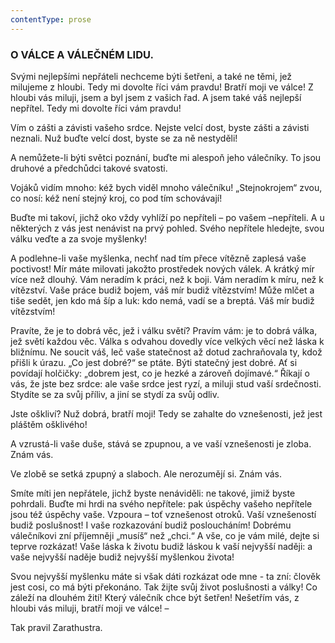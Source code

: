 ```yaml
---
contentType: prose
---
```


### O VÁLCE A VÁLEČNÉM LIDU.

Svými nejlepšími nepřáteli nechceme býti šetřeni, a také ne těmi, jež milujeme z hloubi. Tedy mi dovolte říci vám pravdu! Bratří moji ve válce! Z hloubi vás miluji, jsem a byl jsem z vašich řad. A jsem také váš nejlepší nepřítel. Tedy mi dovolte říci vám pravdu! 

Vím o zášti a závisti vašeho srdce. Nejste velcí dost, byste zášti a závisti neznali. Nuž buďte velcí dost, byste se za ně nestyděli! 

A nemůžete-li býti světci poznání, buďte mi alespoň jeho válečníky. To jsou druhové a předchůdci takové svatosti. 

Vojáků vidím mnoho: kéž bych viděl mnoho válečníku! „Stejnokrojem“ zvou, co nosí: kéž není stejný kroj, co pod tím schovávají!

Buďte mi takoví, jichž oko vždy vyhlíží po nepříteli – po vašem –nepříteli. A u některých z vás jest nenávist na prvý pohled. Svého nepřítele hledejte, svou válku veďte a za svoje myšlenky!

A podlehne-li vaše myšlenka, nechť nad tím přece vítězně zaplesá vaše poctivost! Mír máte milovati jakožto prostředek nových válek. A krátký mír více než dlouhý. Vám neradím k práci, než k boji. Vám neradím k míru, než k vítězství. Vaše práce budiž bojem, váš mír budiž vítězstvím! Může mlčet a tiše sedět, jen kdo má šíp a luk: kdo nemá, vadí se a breptá. Váš mír budiž vítězstvím!

Pravíte, že je to dobrá věc, jež i válku světí? Pravím vám: je to dobrá válka, jež světí každou věc. Válka s odvahou dovedly více velkých věcí než láska k bližnímu. Ne soucit váš, leč vaše statečnost až dotud zachraňovala ty, kdož přišli k úrazu. „Co jest dobré?“ se ptáte. Býti statečný jest dobré. Ať si povídají holčičky: „dobrem jest, co je hezké a zároveň dojímavé.“ Říkají o vás, že jste bez srdce: ale vaše srdce jest ryzí, a miluji stud vaší srdečnosti. Stydíte se za svůj příliv, a jiní se stydí za svůj odliv.

Jste oškliví? Nuž dobrá, bratří moji! Tedy se zahalte do vznešenosti, jež jest pláštěm ošklivého!

A vzrustá-li vaše duše, stává se zpupnou, a ve vaší vznešenosti je zloba. Znám vás.

Ve zlobě se setká zpupný a slaboch. Ale nerozumějí si. Znám vás.

Smíte míti jen nepřátele, jichž byste nenáviděli: ne takové, jimiž byste pohrdali. Buďte mi hrdi na svého nepřítele: pak úspěchy vašeho nepřítele jsou též úspěchy vaše. Vzpoura – toť vznešenost otroků. Vaší vznešeností budiž poslušnost! I vaše rozkazování budiž posloucháním! Dobrému válečníkovi zní příjemněji „musíš“ než „chci.“ A vše, co je vám milé, dejte si teprve rozkázat! Vaše láska k životu budiž láskou k vaší nejvyšší naději: a vaše nejvyšší naděje budiž nejvyšší myšlenkou života!

Svou nejvyšší myšlenku máte si však dáti rozkázat ode mne - ta zní: člověk jest cosi, co má býti překonáno. Tak žijte svůj život poslušnosti a války! Co záleží na dlouhém žití! Který válečník chce být šetřen! Nešetřím vás, z hloubi vás miluji, bratří moji ve válce! – 

  

Tak pravil Zarathustra.
